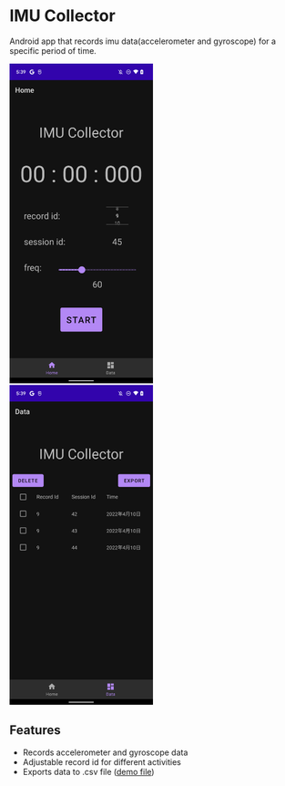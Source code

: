 # IMU Collector
Android app that records imu data(accelerometer and gyroscope) for a specific period of time.

<img src="demo/ScreenshotHome.png" alt="screenshot home" width="50%"/> <img src="demo/ScreenshotData.png" alt="screenshot data" width="50%"/>

## Features
- Records accelerometer and gyroscope data
- Adjustable record id for different activities
- Exports data to .csv file ([demo file](demo/imu_1649657542256.csv))